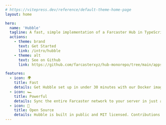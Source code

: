 ```yaml
---
# https://vitepress.dev/reference/default-theme-home-page
layout: home

hero:
  name: 'Hubble'
  tagline: A fast, simple implementation of a Farcaster Hub in TypeScript + Rust.
  actions:
    - theme: brand
      text: Get Started
      link: /intro/hubble
    - theme: alt
      text: See on Github
      link: https://github.com/farcasterxyz/hub-monorepo/tree/main/apps/hubble

features:
  - icon: 🌍
    title: Fast
    details: Get Hubble set up in under 30 minutes with our Docker image.
  - icon: 🏎️
    title: Powerful
    details: Sync the entire Farcaster network to your server in just a few hours.
  - icon: 📖
    title: Open Source
    details: Hubble is built in public and MIT licensed. Contributions of all kinds are welcome!
---
```

